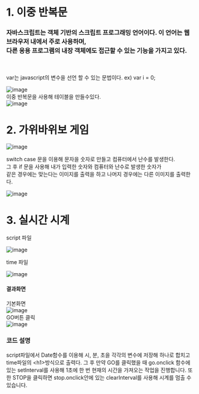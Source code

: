 <h1>1. 이중 반복문</h1>

<h3> 자바스크립트는 객체 기반의 스크립트 프로그래밍 언어이다. 이 언어는 웹 브라우저 내에서 주로 사용하며, <br>다른 응용 프로그램의 내장 객체에도 접근할 수 있는 기능을 가지고 있다.</h3><br>
<br>
var는 javascript의 변수을 선언 할 수 있는 문법이다. ex) var i = 0;

![image](https://user-images.githubusercontent.com/97486359/173486113-669497f9-5411-4a5f-8fe5-8df03e852bba.png) <br>
이중 반복문을 사용해 테이블을 만들수있다.<br>
![image](https://user-images.githubusercontent.com/97486359/173486138-0cea7c1e-4202-4e8b-9884-5979b2400171.png)

<h1>2. 가위바위보 게임</h1>

![image](https://user-images.githubusercontent.com/97486359/173514197-7dde8af6-2aa3-4b77-b183-daa022252a3f.png)

switch case 문을 이용해 문자을 숫자로 만들고 컴퓨터에서 난수를 발생한다. <br>그 후 if 문을 사용해 내가 입력한 숫자와 컴퓨터와 난수로 발생한 숫자가 <br>같은 경우에는 맞는다는 이미지를 출력을 하고 나머지 경우에는 다른 이미지를 출력한다.

![image](https://user-images.githubusercontent.com/97486359/173514256-9628b606-2c91-411d-afd7-892e17234fba.png)

<h1>3. 실시간 시계</h1>

script 파일 <br>

![image](https://user-images.githubusercontent.com/97486359/174727430-4e67a03f-df58-4d3a-9995-a777adfe8634.png)

time 파일<br>

![image](https://user-images.githubusercontent.com/97486359/174727530-0768dbc1-6270-483f-96db-1398141f3891.png)

<h4>결과화면</h4>

기본화면<br>
![image](https://user-images.githubusercontent.com/97486359/174732540-c333d32b-c09c-4616-8d6e-5875795475f2.png)<br>
GO버튼 클릭<br>
![image](https://user-images.githubusercontent.com/97486359/174728110-da290e8c-8e56-4fbf-a253-69e195fc8a77.png)<br>

<h3>코드 설명</h3>

script파일에서 Date함수를 이용해 시, 분, 초을 각각의 변수에 저장해 하나로 합치고 time파일의 \<h1>방식으로 출력다.
그 후 만약 GO를 클릭했을 때 go.onclick 함수에 있는 setInterval를 사용해 1초에 한 번 현재의 시간을 가져오는 작업을 진행합니다.
또한 STOP을 클릭하면 stop.onclick안에 있는 clearInterval를 사용해 시계를 멈출 수 있습니다.
